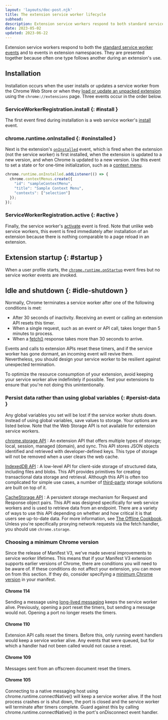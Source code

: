 ```yaml
---
layout: 'layouts/doc-post.njk'
title: The extension service worker lifecycle
subhead: 
description: Extension service workers respond to both standard service worker events and events in extension namespaces. They are presented together because often one type follows another during an extension's use.
date: 2023-05-02
updated: 2023-06-22
---
```


Extension service workers respond to both the [standard service worker events](https://developer.mozilla.org/docs/Web/API/ServiceWorkerGlobalScope#events) and to events in extension namespaces. They are presented together because often one type follows another during an extension's use.

## Installation

Installation occurs when the user installs or updates a service worker from the Chrome Web Store or when they [load or update an unpacked extension](/docs/extensions/mv3/getstarted/development-basics/#load-unpacked) using the `chrome://extensions` page. Three events occur in the order below. 

### ServiceWorkerRegistration.install {: #install }

The first event fired during installation is a web service worker's [install](https://developer.mozilla.org/docs/Web/API/ServiceWorkerGlobalScope/install_event) event.

### chrome.runtime.onInstalled {: #oninstalled }

Next is the extension's [`onInstalled`](/docs/extensions/reference/runtime/#event-onInstalled) event, which is fired when the extension (not the service worker) is first installed, when the extension is updated to a new version, and when Chrome is updated to a new version. Use this
event to set a state or for one-time initialization, such as a [context menu](/docs/extensions/reference/contextMenus/).

```js
chrome.runtime.onInstalled.addListener(() => {
  chrome.contextMenus.create({
    "id": "sampleContextMenu",
    "title": "Sample Context Menu",
    "contexts": ["selection"]
  });
});
```
### ServiceWorkerRegistration.active {: #active }

Finally, the  service worker's [activate](https://developer.mozilla.org/docs/Web/API/ServiceWorkerGlobalScope/activate_event) event is fired. Note that unlike web service workers, this event is fired immediately after installation of an extension because there is nothing comparable to a page reload in an extension.

## Extension startup {: #startup }

When a user profile starts, the [`chrome.runtime.onStartup`](/docs/extensions/reference/runtime/#event-onStartup) event fires but no service worker events are invoked.

## Idle and shutdown {: #idle-shutdown }

Normally, Chrome terminates a service worker after one of the following conditions is met:

-   After 30 seconds of inactivity. Receiving an event or calling an extension API resets this timer.
-   When a single request, such as an event or API call, takes longer than 5 minutes to process.
-   When a [fetch()](https://developer.mozilla.org/docs/Web/API/fetch) response takes more than 30 seconds to arrive.

Events and calls to extension APIs reset these timers, and if the service worker has gone dormant, an incoming event will revive them. Nevertheless, you should design your service worker to be resilient against unexpected termination.

To optimize the resource consumption of your extension, avoid keeping your service worker alive indefinitely if possible. Test your extensions to ensure that you're not doing this unintentionally.

### Persist data rather than using global variables {: #persist-data }

Any global variables you set will be lost if the service worker shuts down. Instead of using global variables, save values to storage. Your options are listed below. Note that the Web Storage API is not available for extension service workers.

[chrome.storage API](/docs/extensions/reference/storage/)
: An extension API that offers multiple types of storage; local, session, managed (domain), and sync. This API stores JSON objects identified and retrieved with developer-defined keys. This type of storage will not be removed when a user clears the web cache.

[IndexedDB API](https://developer.mozilla.org/docs/Web/API/IndexedDB_API)
: A low-level API for client-side storage of structured data, including files and blobs. This API provides primitives for creating transactional data storage and retrieval. Although this API is often too complicated for simple use cases, a number of [third-party](https://developer.mozilla.org/docs/Web/API/IndexedDB_API#see_also) storage solutions are built on top of it.

[CacheStorage API](https://developer.mozilla.org/docs/Web/API/CacheStorage)
: A persistent storage mechanism for Request and Response object pairs. This API was designed specifically for web service workers and is used to retrieve data from an endpoint. There are a variety of ways to use this API depending on whether and how critical it is that users see up-to-date data. For more information, see [The Offline Cookbook](​​https://web.dev/offline-cookbook). Unless you're specifically proxying network requests via the fetch handler, you should use `chrome.storage`.

### Choosing a minimum Chrome version

Since the release of Manifest V3, we've made several improvements to service worker lifetimes. This means that if your Manifest V3 extension supports earlier versions of Chrome, there are conditions you will need to be aware of. If these conditions do not affect your extension, you can move on from this section. If they do, consider specifying a [minimum Chrome version](/docs/extensions/mv3/manifest/minimum_chrome_version/) in your manifest.

#### Chrome 114

Sending a message using [long-lived messaging](/docs/extensions/mv3/messaging/#connect) keeps the service worker alive. Previously, opening a port reset the timers, but sending a message would not. Opening a port no longer resets the timers.

#### Chrome 110

Extension API calls reset the timers. Before this, only running event handlers would keep a service worker alive. Any events that were queued, but for which a handler had not been called would not cause a reset.

#### Chrome 109

Messages sent from an offscreen document reset the timers.

#### Chrome 105

Connecting to a native messaging host using chrome.runtime.connectNative() will keep a service worker alive. If the host process crashes or is shut down, the port is closed and the service worker will terminate after timers complete. Guard against this by calling chrome.runtime.connectNative() in the port's onDisconnect event handler.
